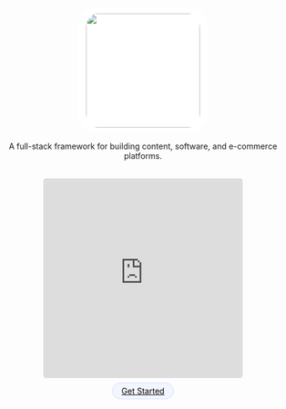 <div align="center" style="padding-top:50px;">
    <img  width="200"    src="logos/logo-black.svg" style=" max-width: 250px;
    background: #fff;
    padding: 10px 15px;
    display: block;
    cursor: pointer;
    border-radius: 35px;"
    onclick="window.location.assign('#/md/overview')"/>

<quote>A full-stack framework for building content, software, and e-commerce platforms.</quote>
<div style="display:none;">
<div class="raised" style="background-image:url(https://git-scm.com/images/logos/logomark-orange@2x.png);display:inline-block;height:33px;width:33px;border-radius:33px;background-size:55%;margin-left:10px;background-position:center;background-repeat:no-repeat;background-color:#fff;"></div><br>
<img class="raised" src="https://cdn4.iconfinder.com/data/icons/logos-and-brands-1/512/205_Markdown_logo_logos-512.png" style="background:#fff;border-radius:4px;margin:0px 0px 0px 10px;max-height:33px;border-radius:33px; padding:6px;background:#fff;display:inline;"/>
<img class="raised" src="https://cdn1.iconfinder.com/data/icons/hawcons/32/699251-icon-24-file-sql-512.png" style="width:33px;height:33px;background:#fff;border-radius:33px;padding:2px 2px 2px 1px;margin: 0px 0px 0px 10px;height: 33px;"/>
<br>
<div style="margin:10px;">

<img class="raised" src="https://cdn2.iconfinder.com/data/icons/nodejs-1/512/nodejs-512.png" style="background:#fff;width:33px;height:33px;margin:0px 0px 0px 10px;height:33px;border-radius:33px;"/>
<img class="raised" src="https://d2eip9sf3oo6c2.cloudfront.net/tags/images/000/000/036/thumb/jwt.png" style="background:#fff;margin:0px 0px 0px 10px;width:33px;height:33px;padding:5px;border-radius:33px;"/>
<img class="raised" src="https://github.com/graphql/graphql-spec/blob/master/resources/GraphQL%20Logo.png?raw=true" style="background:#fff;margin:0px 0px 0px 10px;width:33px;height:33px;padding:-10px;border-radius:33px;padding:5px;"/>
</div>

<div class="raised" style="background-image:url(https://static.thenounproject.com/png/186514-200.png);display:inline-block;height:33px;width:33px;border-radius:33px;background-size:55%;background-color:#fff;margin-left:10px;background-position:center;background-repeat:no-repeat;"></div>

<div class="raised" style="background-color:#fff; background-image:url('https://upload.wikimedia.org/wikipedia/commons/thumb/c/c9/JSON_vector_logo.svg/320px-JSON_vector_logo.svg.png'); background-size:66%;border-radius:33px;width:33px;display:inline-block;background-repeat:no-repeat; background-position:center center;height:33px;padding:5px 5px 5px 5px;margin:0px 0px 0px 10px;"></div>

<img class="raised" src="https://gridsome.org/logos/logo-circle-normal.svg" style="margin:0px 0px 0px 10px;width:33px;height:33px;padding:2px;border-radius:33px;"/>

<div class="raised" style="background-color:#fff; background-image:url('https://raw.githubusercontent.com/github/explore/80688e429a7d4ef2fca1e82350fe8e3517d3494d/topics/vue/vue.png'); background-size:66%;border-radius:33px;width:33px;display:inline-block;background-repeat:no-repeat; background-position:center center;height:33px;padding:5px 5px 5px 5px;margin:0px 0px 0px 10px;"></div>

<br style="margin-bottom:25px;">
</div>
<br>
<div style="width:350px;height:350px !important;display:inline-block;margin:auto;">
    <iframe src="https://player.vimeo.com/video/414917709" class="raised" style="margin:0px;padding:0px;border:none !important;height:100%;width:100%;border-radius:5px;overflow:hidden;" frameborder="0" webkitallowfullscreen mozallowfullscreen allowfullscreen></iframe>
 </div>
  
  








<a href="#/md/overview" style="background: #f2f6fe; border: 1px solid #d1e0ff;padding:5px 15px; border-radius:25px;color:#000 !important;margin-top:5px;">Get Started</a>

</div>